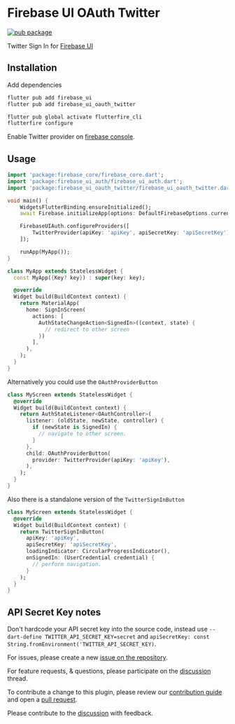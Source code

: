 # Firebase UI OAuth Twitter

[![pub package](https://img.shields.io/pub/v/firebase_ui_oauth_twitter.svg)](https://pub.dev/packages/firebase_ui_oauth_twitter)

Twitter Sign In for [Firebase UI](https://pub.dev/packages/firebase_ui)

## Installation

Add dependencies

```sh
flutter pub add firebase_ui
flutter pub add firebase_ui_oauth_twitter

flutter pub global activate flutterfire_cli
flutterfire configure
```

Enable Twitter provider on [firebase console](https://console.firebase.twitter.com/).

## Usage

```dart
import 'package:firebase_core/firebase_core.dart';
import 'package:firebase_ui_auth/firebase_ui_auth.dart';
import 'package:firebase_ui_oauth_twitter/firebase_ui_oauth_twitter.dart';

void main() {
    WidgetsFlutterBinding.ensureInitialized();
    await Firebase.initializeApp(options: DefaultFirebaseOptions.currentPlatform);

    FirebaseUIAuth.configureProviders([
        TwitterProvider(apiKey: 'apiKey', apiSecretKey: 'apiSecretKey'),
    ]);

    runApp(MyApp());
}

class MyApp extends StatelessWidget {
  const MyApp({Key? key}) : super(key: key);

  @override
  Widget build(BuildContext context) {
    return MaterialApp(
      home: SignInScreen(
        actions: [
          AuthStateChangeAction<SignedIn>((context, state) {
            // redirect to other screen
          })
        ],
      ),
    );
  }
}
```

Alternatively you could use the `OAuthProviderButton`

```dart
class MyScreen extends StatelessWidget {
  @override
  Widget build(BuildContext context) {
    return AuthStateListener<OAuthController>(
      listener: (oldState, newState, controller) {
        if (newState is SignedIn) {
          // navigate to other screen.
        }
      },
      child: OAuthProviderButton(
        provider: TwitterProvider(apiKey: 'apiKey'),
      ),
    );
  }
}
```

Also there is a standalone version of the `TwitterSignInButton`

```dart
class MyScreen extends StatelessWidget {
  @override
  Widget build(BuildContext context) {
    return TwitterSignInButton(
      apiKey: 'apiKey',
      apiSecretKey: 'apiSecretKey',
      loadingIndicator: CircularProgressIndicator(),
      onSignedIn: (UserCredential credential) {
        // perform navigation.
      }
    );
  }
}
```

## API Secret Key notes

Don't hardcode your API secret key into the source code, instead use `--dart-define TWITTER_API_SECRET_KEY=secret` and `apiSecretKey: const String.fromEnvironment('TWITTER_API_SECRET_KEY)`.

For issues, please create a new [issue on the repository](https://github.com/firebase/flutterfire/issues).

For feature requests, & questions, please participate on the [discussion](https://github.com/firebase/flutterfire/discussions/6978) thread.

To contribute a change to this plugin, please review our [contribution guide](https://github.com/firebase/flutterfire/blob/master/CONTRIBUTING.md) and open a [pull request](https://github.com/firebase/flutterfire/pulls).

Please contribute to the [discussion](https://github.com/firebase/flutterfire/discussions/6978) with feedback.
